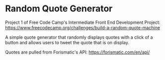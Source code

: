 # Random Quote Generator

Project 1 of Free Code Camp's Intermediate Front End Development Project: https://www.freecodecamp.org/challenges/build-a-random-quote-machine

A simple quote generator that randomly displays quotes with a click of a button and allows users to tweet the quote that is on display.

Quotes are pulled from Forismatic's API: https://forismatic.com/en/api/

